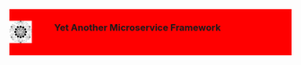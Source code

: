 <style>
	#logo img {
		width: 120px;
		height: auto;
		display: inline-block;
		margin-right: 40px;
	}
	#logo h3 {
		margin-bottom: 40px;
	}
</style>

<div id = logo style ="background:red; width:100; display:flex; align-items:center; justify-content:left; margin:40px 0">
	<img src="./assets/logo.svg" alt="mio logo" style="width: 40px"/>
	<h3>Yet Another Microservice Framework</h3>
</div>

